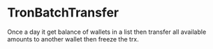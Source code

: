 # TronBatchTransfer
 Once a day it get balance of wallets in a list then transfer all available amounts to another wallet then freeze the trx.
